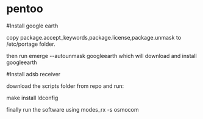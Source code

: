 # pentoo

#Install google earth

copy package.accept_keywords,package.license,package.unmask to /etc/portage folder.

then run emerge --autounmask googleearth which will download and install googleearth

#Install adsb receiver

download the scripts folder from repo and run:

make install
ldconfig

finally run the software using modes_rx -s osmocom
